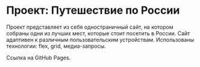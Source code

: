 # Проект: Путешествие по России

Проект представляет из себя одностраничный сайт, на котором собраны одни из лучших мест, которые стоит посетить в России.
Сайт адаптивен к различным пользовательским устройствам. Использованы технологии: flex, grid, медиа-запросы.

Ссылка на GitHub Pages.